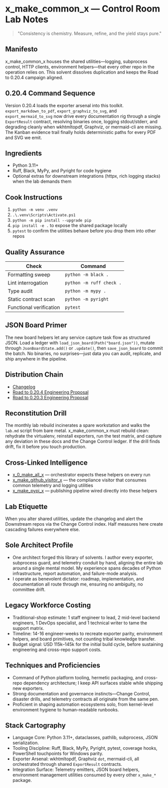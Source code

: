 # x_make_common_x — Control Room Lab Notes

> "Consistency is chemistry. Measure, refine, and the yield stays pure."

## Manifesto
x_make_common_x houses the shared utilities—logging, subprocess control, HTTP clients, environment helpers—that every other repo in the operation relies on. This solvent dissolves duplication and keeps the Road to 0.20.4 campaign aligned.

## 0.20.4 Command Sequence
Version 0.20.4 loads the exporter arsenal into this toolkit. `export_markdown_to_pdf`, `export_graphviz_to_svg`, and `export_mermaid_to_svg` now drive every documentation rig through a single `ExportResult` contract, resolving binaries once, logging stdout/stderr, and degrading cleanly when wkhtmltopdf, Graphviz, or mermaid-cli are missing. The Kanban evidence trail finally holds deterministic paths for every PDF and SVG we emit.

## Ingredients
- Python 3.11+
- Ruff, Black, MyPy, and Pyright for code hygiene
- Optional extras for downstream integrations (httpx, rich logging stacks) when the lab demands them

## Cook Instructions
1. `python -m venv .venv`
2. `.\.venv\Scripts\Activate.ps1`
3. `python -m pip install --upgrade pip`
4. `pip install -e .` to expose the shared package locally
5. `pytest` to confirm the utilities behave before you drop them into other repos

## Quality Assurance
| Check | Command |
| --- | --- |
| Formatting sweep | `python -m black .`
| Lint interrogation | `python -m ruff check .`
| Type audit | `python -m mypy .`
| Static contract scan | `python -m pyright`
| Functional verification | `pytest`

## JSON Board Primer
The new board helpers let any service capture task flow as structured JSON. Load a ledger with `load_json_board(Path("board.json"))`, mutate through `JsonBoardState.add()` or `.update()`, then `save_json_board` to commit the batch. No binaries, no surprises—just data you can audit, replicate, and ship anywhere in the pipeline.

## Distribution Chain
- [Changelog](./CHANGELOG.md)
- [Road to 0.20.4 Engineering Proposal](../x_0_make_all_x/Change%20Control/0.20.4/Road%20to%200.20.4%20Engineering%20Proposal.md)
- [Road to 0.20.3 Engineering Proposal](../x_0_make_all_x/Change%20Control/0.20.3/Road%20to%200.20.3%20Engineering%20Proposal.md)

## Reconstitution Drill
The monthly lab rebuild incinerates a spare workstation and walks the `lab.md` script from bare metal. x_make_common_x must rebuild clean: rehydrate the virtualenv, reinstall exporters, run the test matrix, and capture any deviation in these docs and the Change Control ledger. If the drill finds drift, fix it before you touch production.

## Cross-Linked Intelligence
- [x_0_make_all_x](../x_0_make_all_x/README.md) — orchestrator expects these helpers on every run
- [x_make_github_visitor_x](../x_make_github_visitor_x/README.md) — the compliance visitor that consumes common telemetry and logging utilities
- [x_make_pypi_x](../x_make_pypi_x/README.md) — publishing pipeline wired directly into these helpers

## Lab Etiquette
When you alter shared utilities, update the changelog and alert the Downstream repos via the Change Control index. Half measures here create cascading failures everywhere else.

## Sole Architect Profile
- One architect forged this library of solvents. I author every exporter, subprocess guard, and telemetry conduit by hand, aligning the entire lab around a single mental model. My experience spans decades of Python infrastructure, report automation, and failure-mode analysis.
- I operate as benevolent dictator: roadmap, implementation, and documentation all route through me, ensuring no ambiguity, no committee drift.

## Legacy Workforce Costing
- Traditional-shop estimate: 1 staff engineer to lead, 2 mid-level backend engineers, 1 DevOps specialist, and 1 technical writer to tame the support matrix.
- Timeline: 14-16 engineer-weeks to recreate exporter parity, environment helpers, and board primitives, not counting tribal knowledge transfer.
- Budget signal: USD 115k–145k for the initial build cycle, before sustaining engineering and cross-repo support costs.

## Techniques and Proficiencies
- Command of Python platform tooling, hermetic packaging, and cross-repo dependency architecture; I keep API surfaces stable while shipping new exporters.
- Strong documentation and governance instincts—Change Control, disaster drills, and telemetry contracts all originate from the same pen.
- Proficient in shaping automation ecosystems solo, from kernel-level environment hygiene to human-readable runbooks.

## Stack Cartography
- Language Core: Python 3.11+, dataclasses, pathlib, subprocess, JSON serialization.
- Tooling Discipline: Ruff, Black, MyPy, Pyright, pytest, coverage hooks, PowerShell touchpoints for Windows parity.
- Exporter Arsenal: wkhtmltopdf, Graphviz `dot`, mermaid-cli, all orchestrated through shared `ExportResult` contracts.
- Integration Surface: Telemetry emitters, JSON board helpers, environment management utilities consumed by every other `x_make_*` package.
